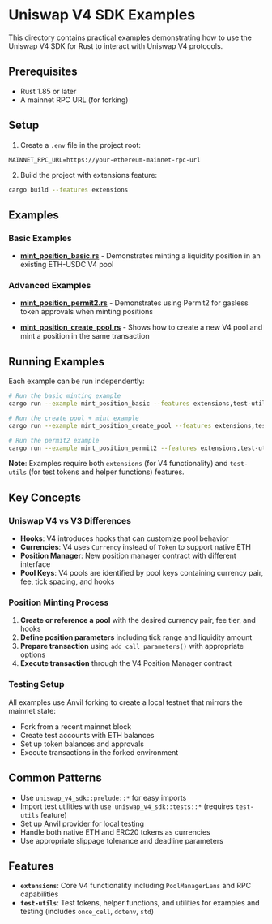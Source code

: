 # Uniswap V4 SDK Examples

This directory contains practical examples demonstrating how to use the Uniswap V4 SDK for Rust to interact with Uniswap
V4 protocols.

## Prerequisites

- Rust 1.85 or later
- A mainnet RPC URL (for forking)

## Setup

1. Create a `.env` file in the project root:

```env
MAINNET_RPC_URL=https://your-ethereum-mainnet-rpc-url
```

2. Build the project with extensions feature:

```bash
cargo build --features extensions
```

## Examples

### Basic Examples

- **[mint_position_basic.rs](./mint_position_basic.rs)** - Demonstrates minting a liquidity position in an existing
  ETH-USDC V4 pool

### Advanced Examples

- **[mint_position_permit2.rs](./mint_position_permit2.rs)** - Demonstrates using Permit2 for gasless token approvals
  when minting positions

- **[mint_position_create_pool.rs](./mint_position_create_pool.rs)** - Shows how to create a new V4 pool and mint a
  position in the same transaction

## Running Examples

Each example can be run independently:

```bash
# Run the basic minting example
cargo run --example mint_position_basic --features extensions,test-utils

# Run the create pool + mint example  
cargo run --example mint_position_create_pool --features extensions,test-utils

# Run the permit2 example
cargo run --example mint_position_permit2 --features extensions,test-utils
```

**Note**: Examples require both `extensions` (for V4 functionality) and `test-utils` (for test tokens and helper
functions) features.

## Key Concepts

### Uniswap V4 vs V3 Differences

- **Hooks**: V4 introduces hooks that can customize pool behavior
- **Currencies**: V4 uses `Currency` instead of `Token` to support native ETH
- **Position Manager**: New position manager contract with different interface
- **Pool Keys**: V4 pools are identified by pool keys containing currency pair, fee, tick spacing, and hooks

### Position Minting Process

1. **Create or reference a pool** with the desired currency pair, fee tier, and hooks
2. **Define position parameters** including tick range and liquidity amount
3. **Prepare transaction** using `add_call_parameters()` with appropriate options
4. **Execute transaction** through the V4 Position Manager contract

### Testing Setup

All examples use Anvil forking to create a local testnet that mirrors the mainnet state:

- Fork from a recent mainnet block
- Create test accounts with ETH balances
- Set up token balances and approvals
- Execute transactions in the forked environment

## Common Patterns

- Use `uniswap_v4_sdk::prelude::*` for easy imports
- Import test utilities with `use uniswap_v4_sdk::tests::*` (requires `test-utils` feature)
- Set up Anvil provider for local testing
- Handle both native ETH and ERC20 tokens as currencies
- Use appropriate slippage tolerance and deadline parameters

## Features

- **`extensions`**: Core V4 functionality including `PoolManagerLens` and RPC capabilities
- **`test-utils`**: Test tokens, helper functions, and utilities for examples and testing (includes `once_cell`,
  `dotenv`, `std`)
